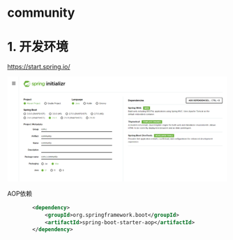 # community

# 1. 开发环境

https://start.spring.io/

![image-20220309203455959](https://raw.githubusercontent.com/chegn7/IMGRepo/IMG/202203092034047.png)

AOP依赖

```xml
		<dependency>
			<groupId>org.springframework.boot</groupId>
			<artifactId>spring-boot-starter-aop</artifactId>
		</dependency>
```

